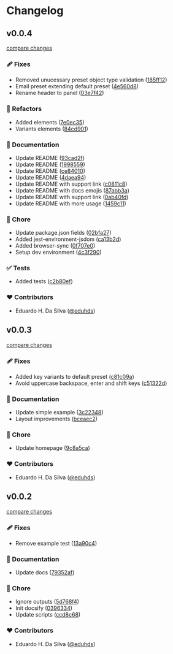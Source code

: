 # Changelog

## v0.0.4

[compare changes](https://github.com/eduhds/teclado.js/compare/0.0.3...v0.0.4)

### 🩹 Fixes

- Removed unucessary preset object type validation ([185ff12](https://github.com/eduhds/teclado.js/commit/185ff12))
- Email preset extending default preset ([4e560d8](https://github.com/eduhds/teclado.js/commit/4e560d8))
- Rename header to panel ([03e7f42](https://github.com/eduhds/teclado.js/commit/03e7f42))

### 💅 Refactors

- Added elements ([7e0ec35](https://github.com/eduhds/teclado.js/commit/7e0ec35))
- Variants elements ([84cd901](https://github.com/eduhds/teclado.js/commit/84cd901))

### 📖 Documentation

- Update README ([93cad2f](https://github.com/eduhds/teclado.js/commit/93cad2f))
- Update README ([1998559](https://github.com/eduhds/teclado.js/commit/1998559))
- Update README ([ce84010](https://github.com/eduhds/teclado.js/commit/ce84010))
- Update README ([4daea94](https://github.com/eduhds/teclado.js/commit/4daea94))
- Update README with support link ([c0811c8](https://github.com/eduhds/teclado.js/commit/c0811c8))
- Update README with docs emojis ([87abb3a](https://github.com/eduhds/teclado.js/commit/87abb3a))
- Update README with support link ([0ab40fd](https://github.com/eduhds/teclado.js/commit/0ab40fd))
- Update README with more usage ([1459c11](https://github.com/eduhds/teclado.js/commit/1459c11))

### 🏡 Chore

- Update package.json fields ([02bfa27](https://github.com/eduhds/teclado.js/commit/02bfa27))
- Added jest-environment-jsdom ([ca13b2d](https://github.com/eduhds/teclado.js/commit/ca13b2d))
- Added browser-sync ([0f707e0](https://github.com/eduhds/teclado.js/commit/0f707e0))
- Setup dev environment ([4c3f290](https://github.com/eduhds/teclado.js/commit/4c3f290))

### ✅ Tests

- Added tests ([c2b80ef](https://github.com/eduhds/teclado.js/commit/c2b80ef))

### ❤️ Contributors

- Eduardo H. Da Silva ([@eduhds](http://github.com/eduhds))

## v0.0.3

[compare changes](https://github.com/eduhds/teclado.js/compare/0.0.2...v0.0.3)

### 🩹 Fixes

- Added key variants to default preset ([c81c09a](https://github.com/eduhds/teclado.js/commit/c81c09a))
- Avoid uppercase backspace, enter and shift keys ([c51322d](https://github.com/eduhds/teclado.js/commit/c51322d))

### 📖 Documentation

- Update simple example ([3c22348](https://github.com/eduhds/teclado.js/commit/3c22348))
- Layout improvements ([bceaec2](https://github.com/eduhds/teclado.js/commit/bceaec2))

### 🏡 Chore

- Update homepage ([9c8a5ca](https://github.com/eduhds/teclado.js/commit/9c8a5ca))

### ❤️ Contributors

- Eduardo H. Da Silva ([@eduhds](http://github.com/eduhds))

## v0.0.2

[compare changes](https://github.com/eduhds/teclado.js/compare/0.0.1...v0.0.2)

### 🩹 Fixes

- Remove example test ([13a90c4](https://github.com/eduhds/teclado.js/commit/13a90c4))

### 📖 Documentation

- Update docs ([79352af](https://github.com/eduhds/teclado.js/commit/79352af))

### 🏡 Chore

- Ignore outputs ([5d768f4](https://github.com/eduhds/teclado.js/commit/5d768f4))
- Init docsify ([0396334](https://github.com/eduhds/teclado.js/commit/0396334))
- Update scripts ([ccd8c68](https://github.com/eduhds/teclado.js/commit/ccd8c68))

### ❤️ Contributors

- Eduardo H. Da Silva ([@eduhds](http://github.com/eduhds))
